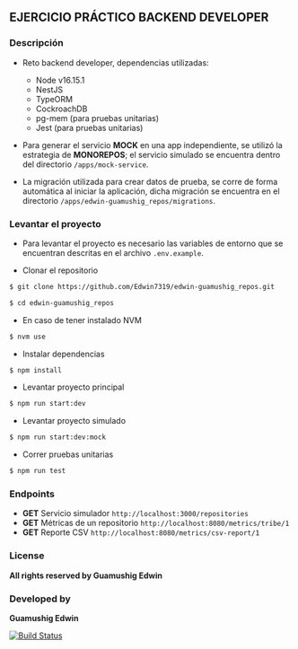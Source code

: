 ## EJERCICIO PRÁCTICO BACKEND DEVELOPER

### Descripción
* Reto backend developer, dependencias utilizadas: 
   * Node v16.15.1
   * NestJS
   * TypeORM
   * CockroachDB
   * pg-mem (para pruebas unitarias)
   * Jest (para pruebas unitarias)
  

* Para generar el servicio **MOCK** en una app independiente, se utilizó la estrategia de **MONOREPOS**; el servicio simulado se encuentra dentro del directorio `/apps/mock-service`.


* La migración utilizada para crear datos de prueba, se corre de forma automática al iniciar la aplicación, dicha migración se encuentra en el directorio `/apps/edwin-guamushig_repos/migrations`.


### Levantar el proyecto
* Para levantar el proyecto es necesario las variables de entorno que se encuentran descritas en el archivo `.env.example`.


* Clonar el repositorio
```bash
$ git clone https://github.com/Edwin7319/edwin-guamushig_repos.git
``` 
```bash
$ cd edwin-guamushig_repos
```
* En caso de tener instalado NVM
```bash
$ nvm use
``` 

* Instalar dependencias
```bash
$ npm install
```

* Levantar proyecto principal
```bash 
$ npm run start:dev
```

* Levantar proyecto simulado
```bash
$ npm run start:dev:mock
```

* Correr pruebas unitarias
```bash
$ npm run test
```

### Endpoints

* **GET** Servicio simulador `http://localhost:3000/repositories`
* **GET** Métricas de un repositorio `http://localhost:8080/metrics/tribe/1`
* **GET** Reporte CSV `http://localhost:8080/metrics/csv-report/1`



### License

**All rights reserved by Guamushig Edwin**

### Developed by
**Guamushig Edwin**



[![Build Status](https://icons.iconarchive.com/icons/papirus-team/papirus-apps/128/github-icon.png)](https://github.com/RLazamh)

